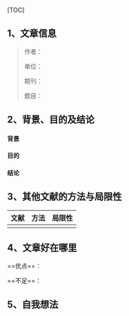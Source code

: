 [TOC]

## 1、文章信息
> 作者：
>
> 单位：
>
> 期刊：
>
> 题目：

## 2、背景、目的及结论
#### 背景



#### 目的



#### 结论



## 3、其他文献的方法与局限性

| 文献 | 方法 | 局限性 |
| :--: | :--: | :----: |
|      |      |        |

## 4、文章好在哪里

==优点==：



==不足==：



## 5、自我想法

